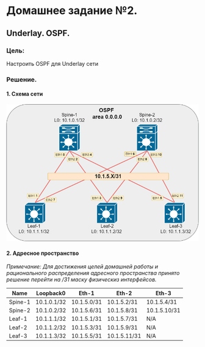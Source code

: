 # Домашнее задание №2.
## Underlay. OSPF.
### Цель:
Настроить OSPF для Underlay сети

### Решение.
#### 1. Схема сети
![dz2_scheme_network](dz2_scheme_network.png)

#### 2. Адресное пространство

_Примечание: Для достижения целей домашней работы и рационального распределения адресного пространства принято решение перейти на /31 маску физическиз интерфейсов._ 

|Name|Loopback0|Eth-1|Eth-2|Eth-3|
|---|---|---|---|---|
Spine-1|10.1.0.1/32|10.1.5.0/31|10.1.5.2/31|10.1.5.4/31|
Spine-2|10.1.0.2/32|10.1.5.6/31|10.1.5.8/31|10.1.5.10/31|
Leaf-1|10.1.1.1/32|10.1.5.1/31|10.1.5.7/31|N/A|
Leaf-2|10.1.1.2/32|10.1.5.3/31|10.1.5.9/31|N/A|
Leaf-3|10.1.1.3/32|10.1.5.5/31|10.1.5.11/31|N/A|